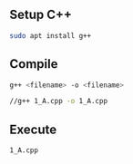 ## Setup C++

```sh
sudo apt install g++
```

## Compile

```sh
g++ <filename> -o <filename>

//g++ 1_A.cpp -o 1_A.cpp
```

## Execute

```sh
1_A.cpp
```
